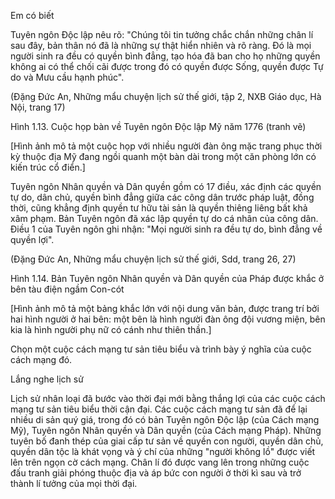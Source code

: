 Em có biết

Tuyên ngôn Độc lập nêu rõ: "Chúng tôi tin tưởng chắc chắn những chân lí sau đây, bản thân nó đã là những sự thật hiển nhiên và rõ ràng. Đó là mọi người sinh ra đều có quyền bình đẳng, tạo hóa đã ban cho họ những quyền không ai có thể chối cãi được trong đó có quyền được Sống, quyền được Tự do và Mưu cầu hạnh phúc".

(Đặng Đức An, Những mẩu chuyện lịch sử thế giới, tập 2, NXB Giáo dục, Hà Nội, trang 17)

Hình 1.13. Cuộc họp bàn về Tuyên ngôn Độc lập Mỹ năm 1776 (tranh vẽ)

[Hình ảnh mô tả một cuộc họp với nhiều người đàn ông mặc trang phục thời kỳ thuộc địa Mỹ đang ngồi quanh một bàn dài trong một căn phòng lớn có kiến trúc cổ điển.]

Tuyên ngôn Nhân quyền và Dân quyền gồm có 17 điều, xác định các quyền tự do, dân chủ, quyền bình đẳng giữa các công dân trước pháp luật, đồng thời, cũng khẳng định quyền tư hữu tài sản là quyền thiêng liêng bất khả xâm phạm. Bản Tuyên ngôn đã xác lập quyền tự do cá nhân của công dân. Điều 1 của Tuyên ngôn ghi nhận: "Mọi người sinh ra đều tự do, bình đẳng về quyền lợi".

(Đặng Đức An, Những mẩu chuyện lịch sử thế giới, Sdd, trang 26, 27)

Hình 1.14. Bản Tuyên ngôn Nhân quyền và Dân quyền của Pháp được khắc ở bên tàu điện ngầm Con-cót

[Hình ảnh mô tả một bảng khắc lớn với nội dung văn bản, được trang trí bởi hai hình người ở hai bên: một bên là hình người đàn ông đội vương miện, bên kia là hình người phụ nữ có cánh như thiên thần.]

Chọn một cuộc cách mạng tư sản tiêu biểu và trình bày ý nghĩa của cuộc cách mạng đó.

Lắng nghe lịch sử

Lịch sử nhân loại đã bước vào thời đại mới bằng thắng lợi của các cuộc cách mạng tư sản tiêu biểu thời cận đại. Các cuộc cách mạng tư sản đã để lại nhiều di sản quý giá, trong đó có bản Tuyên ngôn Độc lập (của Cách mạng Mỹ), Tuyên ngôn Nhân quyền và Dân quyền (của Cách mạng Pháp). Những tuyên bố đanh thép của giai cấp tư sản về quyền con người, quyền dân chủ, quyền dân tộc là khát vọng và ý chí của những "người không lồ" được viết lên trên ngọn cờ cách mạng. Chân lí đó được vang lên trong những cuộc đấu tranh giải phóng thuộc địa và áp bức con người ở thời kì sau và trở thành lí tưởng của mọi thời đại.